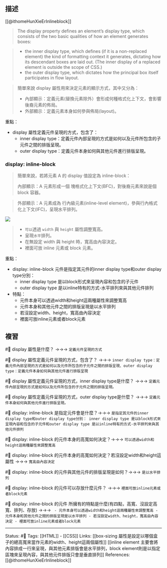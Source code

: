 ## 描述
[[@ithomeHunXieErInlineblock]]
> The display property defines an element’s display type, which consists of the two basic qualities of how an element generates boxes:

> -   the inner display type, which defines (if it is a non-replaced element) the kind of formatting context it generates, dictating how its descendant boxes are laid out. (The inner display of a replaced element is outside the scope of CSS.)
> -   the outer display type, which dictates how the principal box itself participates in flow layout.


> 簡單來說
> display 屬性用來決定元素的顯示方式，其中又分為：
> - 內部顯示：定義元素(替換元素除外）會形成何種格式化上下文，會影響後裔元素的佈局。
> - 外部顯示：定義元素本身如何參與佈局(layout)。

重點：
- display 屬性定義元件呈現的方式，包含了：
	- inner display type：定義元件內部呈現的方式是如何以及元件所包含的子元件之間的排版呈現。
	- outer display type：定義元件本身如何與其他元件進行排版呈現。


### display: inline-block

> 簡單來說，若將元素 A 的 display 值設定為 inline-block：
>
> 內部顯示：A 元素形成一個 塊格式化上下文(BFC)，對後裔元素來說是個 block 容器。

> 外部顯示：A 元素成為 行內級元素(inline-level element)，參與行內格式化上下文(IFC)，呈現水平排列。



![](https://i.imgur.com/8a7zMjs.png)

> -   `可以`透過 `width` 與 `height` 屬性調整寬高。
> -   呈現`水平`排列。
> -   在無設定 width 與 height 時，寬高由內容決定。
> -   裡面可放 inline 元素或 block 元素。

重點：
- display: inline-block 元件是指定其元件的inner display type和outer display type分別：
	- inner display type 是以block形式來呈現內容和包含的子元件
	- outer display type 是以inline特有的方式-水平排列來與其他元件排列
- 特點：
	- 元件本身可以透過width和height這兩種屬性來調整寬高
	- 元件本身和其他元件之間的排版呈現是以水平排列
	- 若沒設定width、height，寬高由內容決定
	- 裡面可放inline元素或者block元素

## 複習

#🧠 display 屬性是什麼？ ->->-> `定義元件呈現的方式`

#🧠  display 屬性定義元件呈現的方式，包含了？ ->->-> `inner display type：定義元件內部呈現的方式是如何以及元件所包含的子元件之間的排版呈現、outer display type：定義元件本身如何與其他元件進行排版呈現`


#🧠 display 屬性定義元件呈現的方式，inner display type是什麼？ ->->-> `定義元件內部呈現的方式是如何以及元件所包含的子元件之間的排版呈現。`


#🧠 display 屬性定義元件呈現的方式，outer display type是什麼？ ->->-> `定義元件本身如何與其他元件進行排版呈現。`

#🧠 display: inline-block 是指定元件會是什麼？->->-> `是指定其元件的inner display type和outer display type分別： inner display type 是以block形式來呈現內容和包含的子元件和outer display type 是以inline特有的方式-水平排列來與其他元件排列`

#🧠 display: inline-block 的元件本身的高寬如何決定？->->-> `可以透過width和height這兩種屬性來調整寬高`

#🧠 display: inline-block 的元件本身的高寬如何決定？若沒設定width和height這屬性 ->->-> `寬高由內容決定`

#🧠 display: inline-block 的元件與其他元件的排版呈現是如何？->->-> `是以水平排列`

#🧠 display: inline-block 的元件可以存放什麼元件？ ->->-> `裡面可放inline元素或者block元素`

#🧠 display: inline-block 的元件 所擁有的特點是什麼(有四點，高寬、沒設定高寬、排列、存放) ->->-> `	- 元件本身可以透過width和height這兩種屬性來調整寬高 - 元件本身和其他元件之間的排版呈現是以水平排列 - 若沒設定width、height，寬高由內容決定 - 裡面可放inline元素或者block元素`



---
Status: #🌱 
Tags:
[[HTML]] - [[CSS]]
Links:
[[box-sizing 屬性是設定以哪個盒子的總高寬來當作元素的width、height這兩個屬性]]
[[inline element 主要會將內容排成一行來呈現，與其他元素排版會是水平排列，block element則是以指定區塊來呈現內容，與其他元件排版只會是垂直排列]]
References:
[[@ithomeHunXieErInlineblock]]